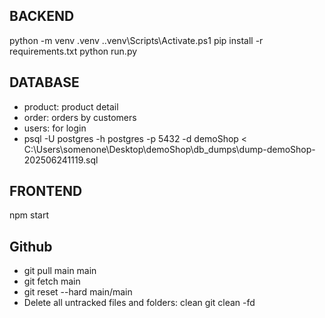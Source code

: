 
## BACKEND
python -m venv .venv
.\.venv\Scripts\Activate.ps1
pip install -r requirements.txt
python run.py

## DATABASE
- product: product detail
- order: orders by customers
- users: for login
- psql -U postgres -h postgres -p 5432 -d demoShop < C:\Users\somenone\Desktop\demoShop\db_dumps\dump-demoShop-202506241119.sql

## FRONTEND
npm start

## Github
- git pull main main
- git fetch main
- git reset --hard main/main
- Delete all untracked files and folders: 
    clean git clean -fd